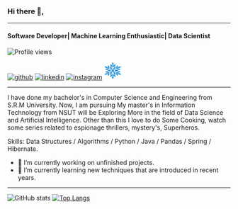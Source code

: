 ### Hi there 👋,
---
#### Software Developer| Machine Learning Enthusiastic| Data Scientist

![Profile views](https://gpvc.arturio.dev/karangupta26) 

[<img src='https://cdn.jsdelivr.net/npm/simple-icons@3.0.1/icons/github.svg' alt='github' height='40'>](https://github.com/karangupta26)  [<img src='https://cdn.jsdelivr.net/npm/simple-icons@3.0.1/icons/linkedin.svg' alt='linkedin' height='40'>](https://www.linkedin.com/in/karangupta26/)  [<img src='https://cdn.jsdelivr.net/npm/simple-icons@3.0.1/icons/instagram.svg' alt='instagram' height='40'>](https://www.instagram.com/karan_gupta26/)  <a href='https://archiveprogram.github.com/'><img src='https://raw.githubusercontent.com/acervenky/animated-github-badges/master/assets/acbadge.gif' width='40' height='40'></a> 
 
---
I have done my bachelor's in Computer Science and Engineering from S.R.M University. Now, I am pursuing My master's in Information Technology from NSUT will be Exploring More in the field of Data Science and Artificial Intelligence. Other than this I love to do Some Cooking, watch some series related to espionage thrillers, mystery's, Superheros.

Skills: Data Structures / Algorithms / Python / Java / Pandas / Spring / Hibernate.

- 🔭 I’m currently working on unfinished projects. 
- 🌱 I’m currently learning new techniques that are introduced in recent years. 
---

![GitHub stats](https://github-readme-stats.vercel.app/api?username=karangupta26&show_icons=true)  [![Top Langs](https://github-readme-stats.vercel.app/api/top-langs/?username=karangupta26&layout=compact)](https://github.com/anuraghazra/github-readme-stats)



